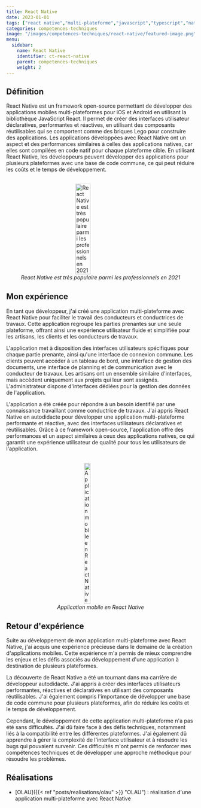 ```yaml
---
title: React Native
date: 2023-01-01
tags: ["react native","multi-plateforme","javascript","typescript","native","mobile","application","ios","android","application mobile","application multi-plateforme"]
categories: competences-techniques
image: "/images/competences-techniques/react-native/featured-image.png"
menu:
  sidebar:
    name: React Native
    identifier: ct-react-native
    parent: competences-techniques
    weight: 2
---
```


## Définition
React Native est un framework open-source permettant de développer des applications mobiles multi-plateformes pour iOS et Android en utilisant la bibliothèque JavaScript React. Il permet de créer des interfaces utilisateur déclaratives, performantes et réactives, en utilisant des composants réutilisables qui se comportent comme des briques Lego pour construire des applications. Les applications développées avec React Native ont un aspect et des performances similaires à celles des applications natives, car elles sont compilées en code natif pour chaque plateforme cible. En utilisant React Native, les développeurs peuvent développer des applications pour plusieurs plateformes avec une base de code commune, ce qui peut réduire les coûts et le temps de développement.

<div style="display: flex; flex-direction: column; align-items: center; justify-content: center; margin: 30px;">
  <img onclick="window.open('https://insights.stackoverflow.com/survey/2021#most-popular-technologies-misc-tech-prof')" src="/images/competences-techniques/react-native/survey.png" width="30%" style="align-self: center; cursor: pointer;" alt="React Native est très populaire parmi les professionnels en 2021" title="Cliquer pour zoomer" />
  <i>React Native est très populaire parmi les professionnels en 2021</i>
</div>

## Mon expérience
En tant que développeur, j'ai créé une application multi-plateforme avec React Native pour faciliter le travail des conducteurs et conductrices de travaux. Cette application regroupe les parties prenantes sur une seule plateforme, offrant ainsi une expérience utilisateur fluide et simplifiée pour les artisans, les clients et les conducteurs de travaux.

L'application met à disposition des interfaces utilisateurs spécifiques pour chaque partie prenante, ainsi qu'une interface de connexion commune. Les clients peuvent accéder à un tableau de bord, une interface de gestion des documents, une interface de planning et de communication avec le conducteur de travaux. Les artisans ont un ensemble similaire d'interfaces, mais accèdent uniquement aux projets qui leur sont assignés. L'administrateur dispose d'interfaces dédiées pour la gestion des données de l'application.

L'application a été créée pour répondre à un besoin identifié par une connaissance travaillant comme conductrice de travaux. J'ai appris React Native en autodidacte pour développer une application multi-plateforme performante et réactive, avec des interfaces utilisateurs déclaratives et réutilisables. Grâce à ce framework open-source, l'application offre des performances et un aspect similaires à ceux des applications natives, ce qui garantit une expérience utilisateur de qualité pour tous les utilisateurs de l'application.

<div style="display: flex; flex-direction: column; align-items: center; justify-content: center; margin: 30px;">
  <img onclick="window.open('/images/competences-techniques/react-native/interface-documents.png')" src="/images/competences-techniques/react-native/interface-documents.png" width="20%" style="align-self: center; cursor: pointer;" alt="Application mobile en React Native" title="Cliquer pour zoomer" />
  <i>Application mobile en React Native</i>
</div>

## Retour d'expérience
Suite au développement de mon application multi-plateforme avec React Native, j'ai acquis une expérience précieuse dans le domaine de la création d'applications mobiles. Cette expérience m'a permis de mieux comprendre les enjeux et les défis associés au développement d'une application à destination de plusieurs plateformes.

La découverte de React Native a été un tournant dans ma carrière de développeur autodidacte. J'ai appris à créer des interfaces utilisateurs performantes, réactives et déclaratives en utilisant des composants réutilisables. J'ai également compris l'importance de développer une base de code commune pour plusieurs plateformes, afin de réduire les coûts et le temps de développement.

Cependant, le développement de cette application multi-plateforme n'a pas été sans difficultés. J'ai dû faire face à des défis techniques, notamment liés à la compatibilité entre les différentes plateformes. J'ai également dû apprendre à gérer la complexité de l'interface utilisateur et à résoudre les bugs qui pouvaient survenir. Ces difficultés m'ont permis de renforcer mes compétences techniques et de développer une approche méthodique pour résoudre les problèmes.

## Réalisations

- [OLAU]({{< ref "posts/realisations/olau" >}} "OLAU") : réalisation d'une application multi-plateforme avec React Native